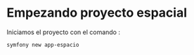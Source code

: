 # Empezando proyecto espacial

Iniciamos el proyecto con el comando :

```shell
symfony new app-espacio
```
